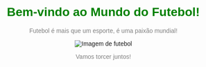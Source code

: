 <!DOCTYPE html>
<html>
<head>
    <title>Futebol</title>
    <style>
        body {
            font-family: Arial, sans-serif;
            text-align: center;
        }
        h1 {
            color: green;
        }
        p {
            color: gray;
        }
        .imagem {
            max-width: 100%;
            height: auto;
        }
    </style>
</head>
<body>
    <h1>Bem-vindo ao Mundo do Futebol!</h1>
    <p>Futebol é mais que um esporte, é uma paixão mundial!</p>
    <img src="https://via.placeholder.com/300x200.png?text=Imagem+de+Futebol" alt="Imagem de futebol" class="imagem">
    <p>Vamos torcer juntos!</p>
</body>
</html>
